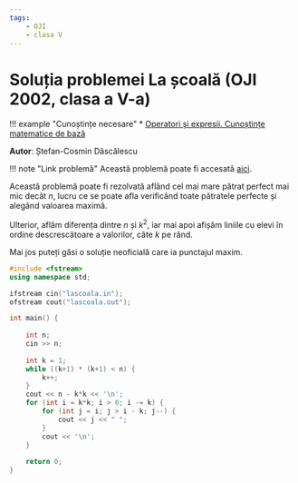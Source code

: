 ```yaml
---
tags:
    - OJI
    - clasa V
---
```


# Soluția problemei La școală (OJI 2002, clasa a V-a)

!!! example "Cunoștințe necesare"
    * [Operatori și expresii. Cunoștințe matematice de bază](https://edu.roalgo.ro/cppintro/basic-math/)

**Autor**: Ștefan-Cosmin Dăscălescu

!!! note "Link problemă"
    Această problemă poate fi accesată [aici](https://kilonova.ro/problems/702/).

Această problemă poate fi rezolvată aflând cel mai mare pătrat perfect mai mic decât $n$, lucru ce se poate afla verificând toate pătratele perfecte și alegând valoarea maximă.

Ulterior, aflăm diferența dintre $n$ și $k^2$, iar mai apoi afișăm liniile cu elevi în ordine descrescătoare a valorilor, câte $k$ pe rând. 

Mai jos puteți găsi o soluție neoficială care ia punctajul maxim.

```cpp
#include <fstream>
using namespace std;

ifstream cin("lascoala.in");
ofstream cout("lascoala.out");

int main() {
    
    int n;
    cin >> n;
    
    int k = 1;
    while ((k+1) * (k+1) < n) {
        k++;
    }
    cout << n - k*k << '\n';
    for (int i = k*k; i > 0; i -= k) {
        for (int j = i; j > i - k; j--) {
            cout << j << " ";
        }
        cout << '\n';
    }
    
    return 0;
}
```